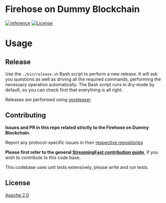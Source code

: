 # Firehose on Dummy Blockchain
[![reference](https://img.shields.io/badge/godoc-reference-5272B4.svg?style=flat-square)](https://pkg.go.dev/github.com/WilliamXieCrypto/firehose-cronos)
[![License](https://img.shields.io/badge/License-Apache%202.0-blue.svg)](https://opensource.org/licenses/Apache-2.0)

# Usage

## Release

Use the `./bin/release.sh` Bash script to perform a new release. It will ask you questions
as well as driving all the required commands, performing the necessary operation automatically.
The Bash script runs in dry-mode by default, so you can check first that everything is all right.

Releases are performed using [goreleaser](https://goreleaser.com/).

## Contributing

**Issues and PR in this repo related strictly to the Firehose on Dummy Blockchain.**

Report any protocol-specific issues in their
[respective repositories](https://github.com/streamingfast/streamingfast#protocols)

**Please first refer to the general
[StreamingFast contribution guide](https://github.com/streamingfast/streamingfast/blob/master/CONTRIBUTING.md)**,
if you wish to contribute to this code base.

This codebase uses unit tests extensively, please write and run tests.

## License

[Apache 2.0](LICENSE)
